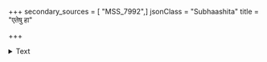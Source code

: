+++
secondary_sources = [ "MSS_7992",]
jsonClass = "Subhaashita"
title = "एतेषु हा"

+++

<details><summary>Text</summary>

एतेषु हा तरुणमारुतधूयमान- दावानलैः कवलितेषु महीरुहेषु।  
अम्भो न चेज् जलद मुञ्चसि मा विमुञ्च वज्रं पुनः क्षिपसि निर्दय कस्य हेतोः॥
</details>
